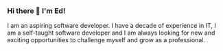 ### Hi there 👋 I'm Ed!

I am an aspiring software developer. I have a decade of experience in IT, I am a self-taught software developer and I am always looking for new and exciting opportunities to challenge myself and grow as a professional.

<!--

- 🔭 I’m currently working on ...
- 🌱 I’m currently learning ...
- 👯 I’m looking to collaborate on ...
- 🤔 I’m looking for help with ...
- 💬 Ask me about ...
- 📫 How to reach me: ...
- 😄 Pronouns: ...
- ⚡ Fun fact: ...
-->
